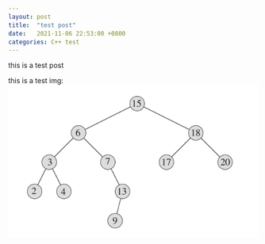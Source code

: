```yaml
---
layout: post
title:  "test post"
date:   2021-11-06 22:53:00 +0800
categories: C++ test
---
```


this is a test post

this is a test img:
![image-20201203142624411](/img/二叉搜索树.assets/image-20201203142624411.png)